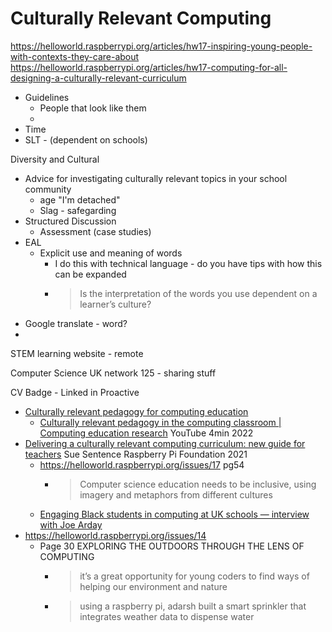 Culturally Relevant Computing
===========================

https://helloworld.raspberrypi.org/articles/hw17-inspiring-young-people-with-contexts-they-care-about
https://helloworld.raspberrypi.org/articles/hw17-computing-for-all-designing-a-culturally-relevant-curriculum

* Guidelines
    * People that look like them
    * 
* Time
* SLT - (dependent on schools)

Diversity and Cultural

* Advice for investigating culturally relevant topics in your school community
    * age "I'm detached"
    * Slag - safegarding
* Structured Discussion
    * Assessment (case studies)
* EAL
    * Explicit use and meaning of words
        * I do this with technical language - do you have tips with how this can be expanded
        * > Is the interpretation of the words you use dependent on a learner’s culture? 
* Google translate - word?
* 

STEM learning website - remote

Computer Science UK network 125 - sharing stuff

CV Badge - Linked in
Proactive


* [Culturally relevant pedagogy for computing education](https://www.raspberrypi.org/culturally-responsive-pedagogy-for-computing-education/)
    * [Culturally relevant pedagogy in the computing classroom | Computing education research](https://www.youtube.com/watch?v=-uGV5Yzi0MQ) YouTube 4min 2022
* [Delivering a culturally relevant computing curriculum: new guide for teachers](https://www.raspberrypi.org/blog/culturally-relevant-computing-curriculum-guidelines-for-teachers/) Sue Sentence Raspberry Pi Foundation 2021
    * https://helloworld.raspberrypi.org/issues/17 pg54
        * > Computer science education needs to be inclusive, using imagery and metaphors from different cultures
    * [Engaging Black students in computing at UK schools — interview with Joe Arday](https://www.raspberrypi.org/blog/engaging-black-students-in-computing-uk-schools-joe-arday/)
* https://helloworld.raspberrypi.org/issues/14
    * Page 30 EXPLORING THE OUTDOORS THROUGH THE LENS OF COMPUTING
        * > it’s a great opportunity for young coders to find ways of helping our environment and nature
        * > using a raspberry pi, adarsh built a smart sprinkler that integrates weather data to dispense water
